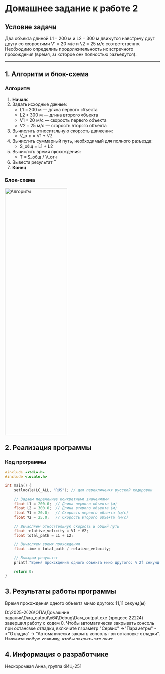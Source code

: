 # Домашнее задание к работе 2

## Условие задачи
Два объекта длиной L1 = 200 м и L2 = 300 м движутся навстречу друг другу со скоростями V1 = 20 м/с и V2 = 25 м/с соответственно. Необходимо определить продолжительность их встречного прохождения (время, за которое они полностью разъедутся).

---

## 1. Алгоритм и блок-схема

### Алгоритм
1. **Начало**
2. Задать исходные данные:
   - L1 = 200 м — длина первого объекта
   - L2 = 300 м — длина второго объекта
   - V1 = 20 м/с — скорость первого объекта
   - V2 = 25 м/с — скорость второго объекта
3. Вычислить относительную скорость движения:
   - V_отн = V1 + V2
4. Вычислить суммарный путь, необходимый для полного разъезда:
   - S_общ = L1 + L2
5. Вычислить время прохождения:
   - T = S_общ / V_отн
6. Вывести результат T
7. **Конец**

### Блок-схема
<img width="202" height="802" alt="Алгоритм" src="https://github.com/user-attachments/assets/b86a729a-c51e-4565-be79-d1d23e9edc49" />


## 2. Реализация программы

### Код программы
```c
#include <stdio.h>
#include <locale.h>

int main() {
    setlocale(LC_ALL, "RUS"); // для переключения русской кодировки

    // Задаем переменные конкретными значениями
    float L1 = 200.0;  // Длина первого объекта (м)
    float L2 = 300.0;  // Длина второго объекта (м)
    float V1 = 20.0;   // Скорость первого объекта (м/с)
    float V2 = 25.0;   // Скорость второго объекта (м/с)

    // Вычисляем относительную скорость и общий путь
    float relative_velocity = V1 + V2;
    float total_path = L1 + L2;

    // Вычисляем время прохождения
    float time = total_path / relative_velocity;

    // Выводим результат
    printf("Время прохождения одного объекта мимо другого: %.2f секунд(ы)\n", time);

    return 0;
}
```

## 3. Результаты работы программы

Время прохождения одного объекта мимо другого: 11,11 секунд(ы)

D:\2025-2026\ОПА\Домашние задания\Dara_output\x64\Debug\Dara_output.exe (процесс 22224) завершил работу с кодом 0.
Чтобы автоматически закрывать консоль при остановке отладки, включите параметр "Сервис" ->"Параметры" ->"Отладка" -> "Автоматически закрыть консоль при остановке отладки".
Нажмите любую клавишу, чтобы закрыть это окно:

## 4. Информация о разработчике

Нескоромная Анна, группа бИЦ-251.


